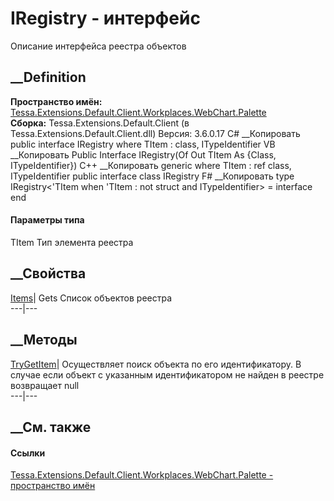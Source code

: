 # IRegistry<TItem> \- интерфейс
Описание интерфейса реестра объектов
## __Definition
 **Пространство имён:**
[Tessa.Extensions.Default.Client.Workplaces.WebChart.Palette](N_Tessa_Extensions_Default_Client_Workplaces_WebChart_Palette.htm)  
 **Сборка:** Tessa.Extensions.Default.Client (в
Tessa.Extensions.Default.Client.dll) Версия: 3.6.0.17
C# __Копировать
     public interface IRegistry<out TItem>
    where TItem : class, ITypeIdentifier
VB __Копировать
     Public Interface IRegistry(Of Out TItem As {Class, ITypeIdentifier})
C++ __Копировать
    generic<typename TItem>
    where TItem : ref class, ITypeIdentifier
    public interface class IRegistry
F# __Копировать
     type IRegistry<'TItem when 'TItem : not struct and ITypeIdentifier> = interface end
#### Параметры типа
TItem
     Тип элемента реестра 
## __Свойства
[Items](P_Tessa_Extensions_Default_Client_Workplaces_WebChart_Palette_IRegistry_1_Items.htm)|
Gets Список объектов реестра  
---|---  
## __Методы
[TryGetItem](M_Tessa_Extensions_Default_Client_Workplaces_WebChart_Palette_IRegistry_1_TryGetItem.htm)|
Осуществляет поиск объекта по его идентификатору. В случае если объект с
указанным идентификатором не найден в реестре возвращает null  
---|---  
##  __См. также
#### Ссылки
[Tessa.Extensions.Default.Client.Workplaces.WebChart.Palette - пространство
имён](N_Tessa_Extensions_Default_Client_Workplaces_WebChart_Palette.htm)
